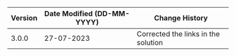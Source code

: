| **Version** | **Date Modified (DD-MM-YYYY)** | **Change History**                          |
|-------------|--------------------------------|---------------------------------------------|
| 3.0.0       | 27-07-2023                     | Corrected the links in the solution   | 
